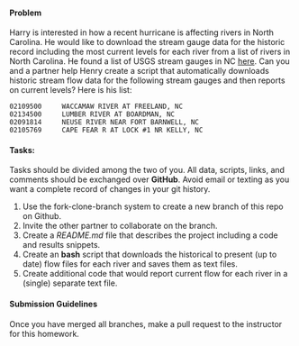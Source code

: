 #### Problem
Harry is interested in how a recent hurricane is affecting rivers in North Carolina.  He would like to download the stream gauge data for the historic record including the most current levels for each river from a list of rivers in North Carolina. He found a list of USGS stream gauges in NC [here](https://waterdata.usgs.gov/nc/nwis/current/?type=flow). Can you and a partner help Henry create a script that automatically downloads historic stream flow data for the following stream gauges and then reports on current levels?  Here is his list:

```
02109500	 WACCAMAW RIVER AT FREELAND, NC
02134500	 LUMBER RIVER AT BOARDMAN, NC
02091814	 NEUSE RIVER NEAR FORT BARNWELL, NC 		 
02105769	 CAPE FEAR R AT LOCK #1 NR KELLY, NC
```

#### Tasks:

Tasks should be divided among the two of you.  All data, scripts, links, and comments should be exchanged over __GitHub__. Avoid email or texting as you want a complete record of changes in your git history.

1)	Use the fork-clone-branch system to create a new branch of this repo on Github.
2)  Invite the other partner to collaborate on the branch.
2)	Create a _README.md_ file that describes the project including a code and results snippets.
3)	Create an __bash__ script that downloads the historical to present (up to date) flow files for each river and saves them as text files.
4)	Create additional code that would report current flow for each river in a (single) separate text file.

#### Submission Guidelines

Once you have merged all branches, make a pull request to the instructor for this homework.





